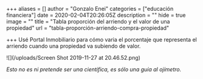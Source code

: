 +++
aliases = []
author = "Gonzalo Enei"
categories = ["educación financiera"]
date = 2020-02-04T20:26:05Z
description = ""
hide = true
image = ""
title = "Tabla proporción del arriendo y el valor de una propiedad"
url = "tabla-proporción-arriendo-compra-propiedad"

+++
Usé Portal Inmobiliario para cómo varia el porcentaje que representa el arriendo cuando una propiedad va subiendo de valor.

![](/uploads/Screen Shot 2019-11-27 at 20.46.52.png)

_Esto no es ni pretende ser una científica, es sólo una guía al ojímetro._